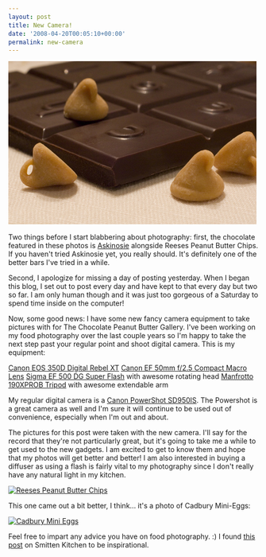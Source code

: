 ```yaml
---
layout: post
title: New Camera!
date: '2008-04-20T00:05:10+00:00'
permalink: new-camera
---
```

<a href="http://www.flickr.com/photos/kstar810/2426861474/"><img src='images/uploads/2008/04/img_6476_02.jpg' alt='Chocolate bar with Peanut Butter Chips' /></a>

Two things before I start blabbering about photography: first, the chocolate featured in these photos is <a href="https://www.askinosie.com/p-13-soconusco-75-85g3-oz.aspx">Askinosie</a> alongside Reeses Peanut Butter Chips. If you haven't tried Askinosie yet, you really should. It's definitely one of the better bars I've tried in a while. 

Second, I apologize for missing a day of posting yesterday. When I began this blog, I set out to post every day and have kept to that every day but two so far. I am only human though and it was just too gorgeous of a Saturday to spend time inside on the computer!

Now, some good news: I have some new fancy camera equipment to take pictures with for The Chocolate Peanut Butter Gallery. I've been working on my food photography over the last couple years so I'm happy to take the next step past your regular point and shoot digital camera. This is my equipment:

<a href="http://www.amazon.com/Canon-Digital-Rebel-XT-Camera/dp/B0007QKMSC/ref=sr_1_8?ie=UTF8&s=electronics&qid=1208634241&sr=8-8">Canon EOS 350D Digital Rebel XT</a>
<a href="http://www.amazon.com/gp/product/B00006I53V">Canon EF 50mm f/2.5 Compact Macro Lens</a>
<a href="http://www.amazon.com/Sigma-500-Super-Flash-Cameras/dp/B0002P19NK/ref=sr_1_4?ie=UTF8&s=electronics&qid=1206280249&sr=8-4">Sigma EF 500 DG Super Flash</a> with awesome rotating head
<a href="http://www.flickr.com/photos/kstar810/2123569008/">Manfrotto 190XPROB Tripod</a> with awesome extendable arm

My regular digital camera is a <a href="http://www.amazon.com/Canon-PowerShot-SD950IS-Stabilized-Titanium/dp/B000V1VG2O">Canon PowerShot SD950IS</a>. The Powershot is a great camera as well and I'm sure it will continue to be used out of convenience, especially when I'm out and about. 

The pictures for this post were taken with the new camera. I'll say for the record that they're not particularly great, but it's going to take me a while to get used to the new gadgets. I am excited to get to know them and hope that my photos will get better and better! I am also interested in buying a diffuser as using a flash is fairly vital to my photography since I don't really have any natural light in my kitchen.

<a href="http://www.flickr.com/photos/kstar810/2426910012/in/photostream/"><img src="http://farm3.static.flickr.com/2198/2426910012_53c0a5d98d.jpg?v=0" alt="Reeses Peanut Butter Chips" /></a>

This one came out a bit better, I think... it's a photo of Cadbury Mini-Eggs:

<a href="http://www.flickr.com/photos/kstar810/2426161026/in/photostream/"><img src="http://farm3.static.flickr.com/2140/2426161026_5148dd8fd2.jpg?v=0" alt="Cadbury Mini Eggs" /></a>

Feel free to impart any advice you have on food photography. :) I found <a href="http://smittenkitchen.com/2007/11/our-approach-to-food-photos/">this post</a> on Smitten Kitchen to be inspirational.

